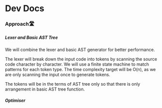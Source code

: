 # Dev Docs
### Approach🛣️
##### Lexer and Basic AST Tree
We will combine the lexer and basic AST generator for better performance.

The lexer will break down the input code into tokens by scanning the source code character by character. We will use a finite state machine to match patterns for each token type. The time complexity target will be O(n), as we are only scanning the input once to generate tokens.

The tokens will be in the terms of AST tree only so that there is only arrangement in basic AST tree function.

##### Optimiser